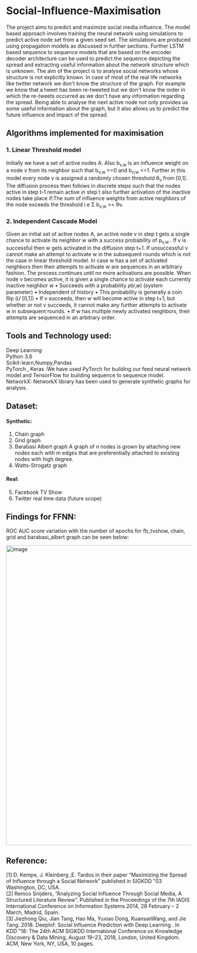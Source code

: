 # Social-Influence-Maximisation

The project aims to predict and maximize social media influence. The model based approach involves training the neural network using simulations to predict active node set from a given seed set. The simulations are produced using propagation models as discussed in further sections. Further LSTM based sequence to sequence models that are based on the encoder decoder architecture can be used to predict the sequence depicting the spread and extracting useful information about the network structure which is unknown. The aim of the project is to analyse social networks whose structure is not explicitly known. In case of most of the real life networks like twitter network we don't know the structure of the graph. For example we know that a tweet has been re-tweeted but we don't know the order in which the re-tweets occurred as we don't have any information regarding the spread. Being able to analyse the next active node not only provides us some useful information about the graph, but it also allows us to predict the future influence and impact of the spread.

## Algorithms implemented for maximisation

### 1. Linear Threshold model
Initially we have a set of active nodes A. Also b<sub>v,w</sub> is an influence weight on a node v from its neighbor such that b<sub>v,w</sub> >=0 and b<sub>v,w</sub> <=1. Further in this model every node v is assigned a randomly chosen threshold θ<sub>v</sub> from [0,1]. The diffusion process then follows in discrete steps such that the nodes active in step t-1 remain active in step t also further activation of the inactive nodes take place if:The sum of influence weights from active neighbors of the node exceeds the threshold i.e Σ b<sub>v,w</sub> >= θv.

### 2. Independent Cascade Model

Given an initial set of active nodes A, an active node v in step t gets a single chance to activate its neighbor w with a success probability of p<sub>v,w</sub> . If v is successful then w gets activated in the diffusion step t+1. If unsuccessful v cannot make an attempt to activate w in the subsequent rounds which is not the case in linear threshold model. In case w has a set of activated neighbors then their attempts to activate w are sequences in an arbitrary fashion. The process continues until no more activations are possible. When node v becomes active, it is given a single chance to activate each currently inactive neighbor w 
• Succeeds with a probability 𝑝(𝑣,𝑤) (system parameter)
      • Independent of history
      • This probability is generally a coin flip (𝑈 [0,1])
• If v succeeds, then w will become active in step t+1; but whether or not v succeeds, it cannot make any further attempts to activate w in subsequent rounds. 
• If w has multiple newly activated neighbors, their attempts are sequenced in an arbitrary order.

## Tools and Technology used:
Deep Learning<br/>
Python 3.6<br/>
Scikit-learn,Numpy,Pandas<br/>
PyTorch , Keras :We have used PyTorch for building our feed neural network model and TensorFlow for building sequence to sequence model.<br/>
NetworkX: NetworkX library has been used to generate synthetic graphs for analysis.<br/>

## Dataset:
#### Synthetic:
1. Chain graph
2. Grid graph
3. Barabasi Albert graph A graph of n nodes is grown by attaching new nodes each with m edges that are preferentially attached to existing nodes with high degree.
4. Watts-Strogatz graph

#### Real:
5. Facebook TV Show 
6. Twitter real time data (future scope)

## Findings for FFNN:
ROC AUC score variation with the number of epochs for fb_tvshow, chain, grid and barabasi_albert graph can be seen below:

<img width="815" alt="image" src="https://user-images.githubusercontent.com/37900145/150008216-65f9e827-268d-4c7f-8f24-f5c248f41947.png">
     
## Reference:
[1] D. Kempe, J. Kleinberg ,E. Tardos in their paper “Maximizing the Spread of Influence through a Social Network” published in SIGKDD ‟03 Washington, DC, USA. <br/>
[2] Remco Snijders, “Analyzing Social Influence Through Social Media, A Structured Literature Review”. Published in the Proceedings of the 7th IADIS International Conference on Information Systems 2014, 28 February – 2 March, Madrid, Spain.<br/>
[3] Jiezhong Qiu, Jian Tang, Hao Ma, Yuxiao Dong, KuansanWang, and Jie Tang. 2018. DeepInf: Social Influence Prediction with Deep Learning . In KDD ‟18: The 24th ACM SIGKDD International Conference on Knowledge Discovery & Data Mining, August 19–23, 2018, London, United Kingdom. ACM, New York, NY, USA, 10 pages.<br/>
